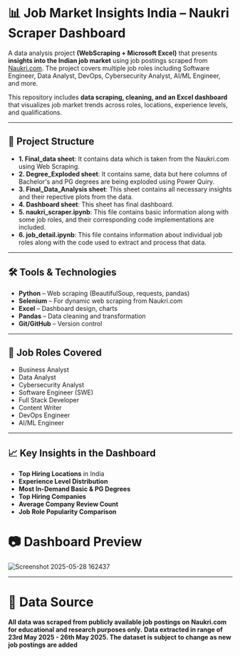 # 📊 Job Market Insights India – Naukri Scraper Dashboard

A data analysis project **(WebScraping + Microsoft Excel)** that presents **insights into the Indian job market** using job postings scraped from [Naukri.com](https://www.naukri.com). The project covers multiple job roles including Software Engineer, Data Analyst, DevOps, Cybersecurity Analyst, AI/ML Engineer, and more.

This repository includes **data scraping, cleaning, and an Excel dashboard** that visualizes job market trends across roles, locations, experience levels, and qualifications.

---

## 📁 Project Structure
- **1. Final_data sheet**: It contains data which is taken from the Naukri.com using Web Scraping.
- **2. Degree_Exploded sheet**: It contains same, data but here columns of Bachelor's and PG degrees are being exploded using Power Quiry. 
- **3. Final_Data_Analysis sheet**: This sheet contains all necessary insights and their repective plots from the data.
- **4. Dashboard sheet**: This sheet has final dashboard.
- **5. naukri_scraper.ipynb**: This file contains basic information along with some job roles, and their corresponding code implementations are included.
- **6. job_detail.ipynb**: This file contains information about individual job roles along with the code used to extract and process that data.

---

## 🛠️ Tools & Technologies

- **Python** – Web scraping (BeautifulSoup, requests, pandas)
- **Selenium** – For dynamic web scraping from Naukri.com
- **Excel** – Dashboard design, charts
- **Pandas** – Data cleaning and transformation
- **Git/GitHub** – Version control

---

## 📌 Job Roles Covered

- Business Analyst  
- Data Analyst  
- Cybersecurity Analyst  
- Software Engineer (SWE)  
- Full Stack Developer  
- Content Writer  
- DevOps Engineer  
- AI/ML Engineer

---

## 📈 Key Insights in the Dashboard

- **Top Hiring Locations** in India
- **Experience Level Distribution**
- **Most In-Demand Basic & PG Degrees**
- **Top Hiring Companies**
- **Average Company Review Count**
- **Job Role Popularity Comparison**

# 📷 Dashboard Preview

![Screenshot 2025-05-28 162437](https://github.com/user-attachments/assets/04af9d6c-ed78-41a4-bc9b-0b47f554d1b5)

---

# 📌 Data Source

**All data was scraped from publicly available job postings on Naukri.com for educational and research purposes only.**
**Data extracted in range of 23rd May 2025 - 26th May 2025. The dataset is subject to change as new job postings are added**


